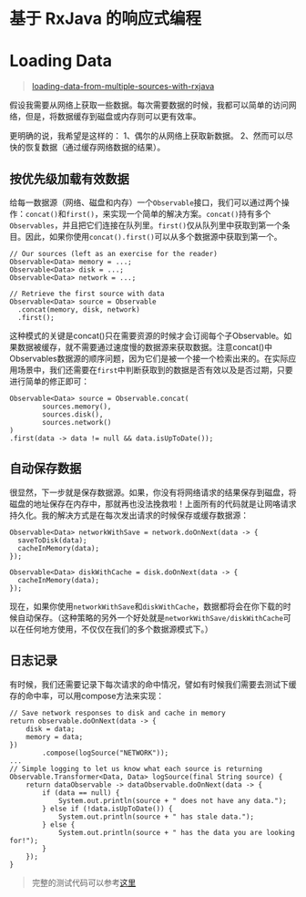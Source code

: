 # 基于 RxJava 的响应式编程

# Loading Data
> [loading-data-from-multiple-sources-with-rxjava](http://blog.danlew.net/2015/06/22/loading-data-from-multiple-sources-with-rxjava/)

假设我需要从网络上获取一些数据。每次需要数据的时候，我都可以简单的访问网络，但是，将数据缓存到磁盘或内存则可以更有效率。

更明确的说，我希望是这样的：
1、偶尔的从网络上获取新数据。
2、然而可以尽快的恢复数据（通过缓存网络数据的结果）。

## 按优先级加载有效数据
给每一数据源（网络、磁盘和内存）一个`Observable`接口，我们可以通过两个操作：`concat()`和`first()`，来实现一个简单的解决方案。`concat()`持有多个`Observables`，并且把它们连接在队列里。`first()`仅从队列里中获取到第一个条目。因此，如果你使用`concat().first()`可以从多个数据源中获取到第一个。
```
// Our sources (left as an exercise for the reader)
Observable<Data> memory = ...;  
Observable<Data> disk = ...;  
Observable<Data> network = ...;
 
// Retrieve the first source with data
Observable<Data> source = Observable  
  .concat(memory, disk, network)
  .first();
```
这种模式的关键是concat()只在需要资源的时候才会订阅每个子Observable。如果数据被缓存，就不需要通过速度慢的数据源来获取数据。注意concat()中Observables数据源的顺序问题，因为它们是被一个接一个检索出来的。在实际应用场景中，我们还需要在`first`中判断获取到的数据是否有效以及是否过期，只要进行简单的修正即可：
```
Observable<Data> source = Observable.concat(
        sources.memory(),
        sources.disk(),
        sources.network()
)
.first(data -> data != null && data.isUpToDate());
```
## 自动保存数据
很显然，下一步就是保存数据源。如果，你没有将网络请求的结果保存到磁盘，将磁盘的地址保存在内存中，那就再也没法挽救啦！上面所有的代码就是让网咯请求持久化。我的解决方式是在每次发出请求的时候保存或缓存数据源：
```
Observable<Data> networkWithSave = network.doOnNext(data -> {  
  saveToDisk(data);
  cacheInMemory(data);
});

Observable<Data> diskWithCache = disk.doOnNext(data -> {  
  cacheInMemory(data);
});
```
现在，如果你使用`networkWithSave`和`diskWithCache`，数据都将会在你下载的时候自动保存。（这种策略的另外一个好处就是`networkWithSave/diskWithCache`可以在任何地方使用，不仅仅在我们的多个数据源模式下。）
## 日志记录
有时候，我们还需要记录下每次请求的命中情况，譬如有时候我们需要去测试下缓存的命中率，可以用compose方法来实现：
```
// Save network responses to disk and cache in memory
return observable.doOnNext(data -> {
    disk = data;
    memory = data;
})
        .compose(logSource("NETWORK"));
...
// Simple logging to let us know what each source is returning
Observable.Transformer<Data, Data> logSource(final String source) {
    return dataObservable -> dataObservable.doOnNext(data -> {
        if (data == null) {
            System.out.println(source + " does not have any data.");
        } else if (!data.isUpToDate()) {
            System.out.println(source + " has stale data.");
        } else {
            System.out.println(source + " has the data you are looking for!");
        }
    });
}
```

> 完整的测试代码可以参考[这里](https://github.com/wxyyxc1992/WXJavaToolkits/blob/master/src%2Fmain%2Fjava%2Fwx%2Ftoolkits%2Fsysproc%2Fconcurrence%2Frxjava%2Fpractice%2Fdataloading%2FSources.java)

